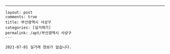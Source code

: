 ---
    layout: post
    comments: true
    title: 부산광역시 사상구
    categories: [실거래가]
    permalink: /apt/부산광역시 사상구
    ---

    2021-07-01 실거래 정보가 없습니다.

    
